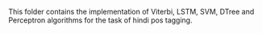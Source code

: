 This folder contains the implementation of Viterbi, LSTM, SVM, DTree and Perceptron algorithms for the task of hindi pos tagging.
